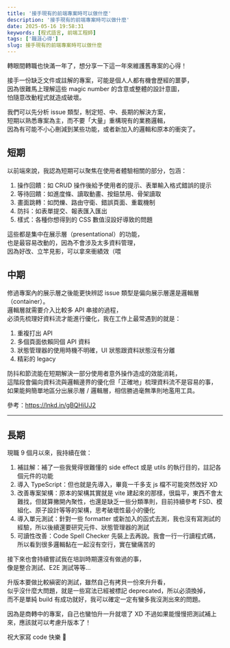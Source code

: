 ```yaml
---
title: '接手現有的前端專案時可以做什麼'
description: '接手現有的前端專案時可以做什麼'
date: 2025-05-16 19:58:31
keywords: [程式語言, 前端工程師]
tags: ['職涯心得']
slug: 接手現有的前端專案時可以做什麼
---
```


轉眼間轉職也快滿一年了，想分享一下這一年來維護舊專案的心得！

接手一份缺乏文件或註解的專案，可能是個人人都有機會歷經的噩夢，  
因為很難馬上理解這些 magic number 的含意或整體的設計意圖，  
怕隨意改動程式就造成破壞。

我們可以先分析 issue 類型，制定短、中、長期的解決方案，  
短期以熟悉專案為主，而不要「大量」重構現有的業務邏輯，  
因為有可能不小心刪減到某些功能，或者新加入的邏輯和原本的衝突了。

<!--truncate-->

## 短期

以前端來說，我認為短期可以聚焦在使用者體驗相關的部分，包涵：

1. 操作回饋：如 CRUD 操作後給予使用者的提示、表單輸入格式錯誤的提示
2. 等待回饋：如進度條、讀取動畫、按鈕禁用、骨架讀取
3. 畫面跳轉：如閃爍、路由守衛、錯誤頁面、重載機制
4. 防抖：如表單提交、報表匯入匯出
5. 樣式：各種你想得到的 CSS 數值沒設好導致的問題

這些都是集中在展示層（presentational）的功能，  
也是最容易改動的，因為不會涉及太多資料管理，  
因為好改、立竿見影，可以拿來衝績效（喂

## 中期

修過專案內的展示層之後能更快辨認 issue 類型是偏向展示層還是邏輯層（container）。  
邏輯層就需要介入比較多 API 串接的過程，  
必須先梳理好資料流才能進行優化，我在工作上最常遇到的就是：

1. 重複打出 API
2. 多個頁面依賴同個 API 資料
3. 狀態管理器的使用時機不明確，UI 狀態跟資料狀態沒有分離
4. 精彩的 legacy

防抖和節流能在短期解決一部分使用者意外操作造成的效能消耗，  
這階段會偏向資料流與邏輯邊界的優化但「正確地」梳理資料流不是容易的事，  
如果能夠簡單地區分出展示層 / 邏輯層，相信勝過毫無準則地濫用工具。

參考：https://lnkd.in/gBQHiUJ2

---

## 長期

現職 9 個月以來，我持續在做：

1. 補註解：補了一些我覺得很難懂的 side effect 或是 utils 的執行目的，註記各個元件的功能
2. 導入 TypeScript：但也就是先導入，畢竟一千多支 js 檔不可能突然改好 XD
3. 改善專案架構：原本的架構其實就是 vite 建起來的那樣，很扁平，東西不會太難找，但就算撇開內聚性，也還是缺乏一些分類準則，目前持續參考 FSD、模組化、原子設計等等的架構，思考破壞性最小的優化
4. 導入單元測試：針對一些 formatter 或新加入的函式去測，我也沒有寫測試的經驗，所以後續還要研究元件、狀態管理器的測試
5. 可讀性改善：Code Spell Checker 先裝上去再說。我會一行一行讀程式碼，所以看到很多邏輯黏在一起沒有空行，實在蠻痛苦的

接下來也會持續嘗試我在培訓時期還沒有做過的事，  
像是整合測試、E2E 測試等等...

升版本要做比較縝密的測試，雖然自己有拷貝一份來升升看，  
似乎沒什麼大問題，就是一些寫法已經被標記 deprecated，所以必須換掉，  
而不是單純 build 有成功就好，我可以確定一定有蠻多我沒測出來的問題。

因為是商轉中的專案，自己也蠻怕升一升就壞了 XD
不過如果能慢慢把測試補上來，應該就可以考慮升版本了！

祝大家寫 code 快樂 🤣
